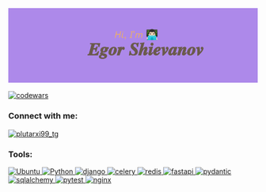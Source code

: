 <img src="header.png" alt="приветствие">


[![codewars](https://www.codewars.com/users/Plutarx/badges/large)](https://www.codewars.com/users/Plutarx)

### Connect with me:
<p align="left">
<a href="https://t.me/plutarxi99" target="blank"><img align="center" src="https://github.com/Plutarxi99/Plutarxi99/assets/132927381/4e77e3f7-a684-46b4-b95c-2fd94537d053" alt="plutarxi99_tg" height="40" width="40" /></a>


### Tools:
<p align="left">
<a href="https://ubuntu.com/" target="_blank" rel="noreferrer"> <img src="https://cdn.simpleicons.org/Ubuntu" alt="Ubuntu" width="40" height="40"/> </a>
<a href="https://www.python.org" target="_blank" rel="noreferrer"> <img src="https://cdn.simpleicons.org/Python" alt="Python" width="40" height="40"/> </a> 
<a href="https://www.djangoproject.com/" target="_blank" rel="noreferrer"> <img src="https://cdn.simpleicons.org/django" alt="django" width="40" height="40"/> </a>
<a href="https://docs.celeryq.dev/en/stable/" target="_blank" rel="noreferrer"> <img src="https://cdn.simpleicons.org/celery" alt="celery" width="40" height="40"/> </a> 
<a href="https://redis.io/" target="_blank" rel="noreferrer"> <img src="https://cdn.simpleicons.org/redis" alt="redis" width="40" height="40"/> </a> 
<a href="https://fastapi.tiangolo.com/" target="_blank" rel="noreferrer"> <img src="https://cdn.simpleicons.org/fastapi" alt="fastapi" width="40" height="40"/> </a> 
<a href="https://docs.pydantic.dev/latest/" target="_blank" rel="noreferrer"> <img src="https://cdn.simpleicons.org/pydantic" alt="pydantic" width="40" height="40"/> </a> 
<a href="https://www.sqlalchemy.org/" target="_blank" rel="noreferrer"> <img src="https://cdn.simpleicons.org/sqlalchemy" alt="sqlalchemy" width="40" height="40"/> </a> 
<a href="https://pytest-docs-ru.readthedocs.io/ru/latest/fixture.html" target="_blank" rel="noreferrer"> <img src="https://cdn.simpleicons.org/pytest" alt="pytest" width="40" height="40"/> </a> 
<a href="https://nginx.org/ru/" target="_blank" rel="noreferrer"> <img src="https://cdn.simpleicons.org/nginx" alt="nginx" width="40" height="40"/> </a> 
</p>
